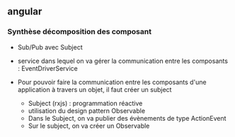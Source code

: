 ## angular

### Synthèse décomposition des composant

* Sub/Pub avec Subject

* service dans lequel on va gérer la communication entre les composants : EventDriverService

* Pour pouvoir faire la communication entre les composants d'une application à travers un objet,
il faut créer un subject
    - Subject (rxjs) : programmation réactive
    - utilisation du design pattern Observable
    - Dans le Subject, on va publier des évènements de type ActionEvent
    - Sur le subject, on va créer un Observable